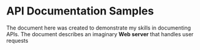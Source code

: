 # API Documentation Samples

The document here was created to demonstrate my skills in documenting APIs. The document describes an imaginary __Web server__ that handles user requests
